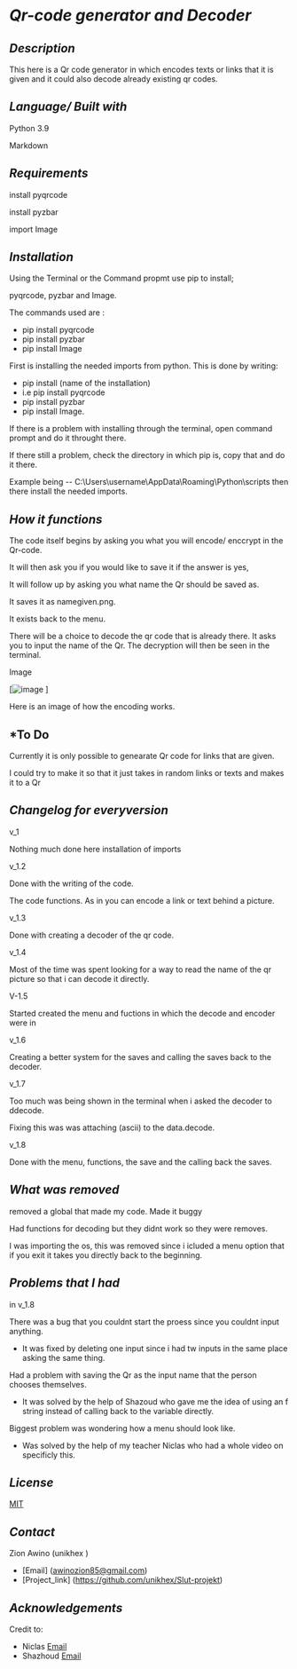 # *Qr-code generator and Decoder*

## *Description*

This here is a Qr code generator in which encodes texts or links that it is given and it could also decode already existing qr codes.

## *Language/ Built with*

Python 3.9

Markdown

## *Requirements*

install pyqrcode

install pyzbar

import Image

## *Installation*

Using the Terminal or the Command propmt use pip to install;

 pyqrcode, pyzbar and Image.

The commands used are :

- pip install pyqrcode
- pip install pyzbar
- pip install Image

 First is installing the needed imports from python.
 This is done by writing:

- pip install (name of  the installation)
- i.e pip install pyqrcode
- pip install pyzbar
- pip install Image.

If there is a problem with installing through the terminal,
 open command prompt and do it throught there.

 If there still a problem, check the directory in which pip is, copy that and do it there.

 Example being -- C:\Users\username\AppData\Roaming\Python\scripts
 then there install the needed imports.

## *How it functions*

The code itself  begins by asking you what you will encode/ enccrypt in the Qr-code.

It will then ask you if you would like to save it if the answer is yes,

It will follow up by asking you what name the Qr should be saved as.

It saves it as namegiven.png.

It exists back to the menu.

There will be a choice to decode the qr code that is already there. It asks you to input the name of the Qr. The decryption will then be seen in the terminal.

Image

[![image](https://user-images.githubusercontent.com/95760773/168820606-41ef7d5e-cf0c-4fbf-936f-1f780e57b17b.png)
]

Here is an image of how the encoding works.

## *To Do

Currently it is only possible to genearate Qr code for links that are given.

I could try to make it so that it just takes in random links or texts and makes it to a Qr

## *Changelog for everyversion*

v_1

Nothing much done here
installation of imports

v_1.2

Done with the writing of the code.

The code functions. As in you can encode a link or text behind a picture.

v_1.3

Done with creating a decoder of the qr code.

v_1.4

Most of the time was spent looking for a way to read the name of the qr picture so that i can decode it directly.

V-1.5

Started created the menu and fuctions in which the decode and encoder were in

v_1.6

Creating a better system for the saves and calling the saves back to the decoder.

v_1.7

Too much was being shown in the terminal when i asked the decoder to ddecode.

Fixing this was was attaching (ascii) to the data.decode.

v_1.8

Done with the menu, functions, the save and the calling back the saves.

## *What was removed*

removed a global that made my code. Made it buggy

Had functions for decoding but they didnt work so they were removes.

I was importing the os, this was removed since i icluded a menu option that if you exit it takes you directly back to the beginning.

## *Problems that I had*

in v_1.8

There was a bug that you couldnt start the proess since you couldnt input anything.

- It was fixed by deleting one input since  i had tw inputs in the same place asking the same thing.

Had a problem with saving the Qr as the input name that the person chooses themselves.

- It was solved by the help of Shazoud who gave me the idea of using an f string instead of calling back to the variable directly.

Biggest problem was wondering how a menu should look like.

- Was solved by the help of my teacher Niclas who had a whole video on specificly this.

## *License*

[MIT](https://choosealicense.com/licenses/mit/)

## *Contact*

Zion Awino (unikhex )

- [Email] (awinozion85@gmail.com)
- [Project_link] (<https://github.com/unikhex/Slut-projekt>)

## *Acknowledgements*

Credit to:

- Niclas
[Email](niclas.lund@ga.ntig.se)
- Shazhoud
[Email](shahzod.ravshanov@elev.ga.ntig.se )
